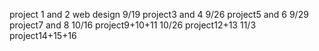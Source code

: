 project 1 and 2 web design
9/19
project3 and 4
9/26
project5 and 6
9/29
project7 and 8
10/16
project9+10+11
10/26
project12+13
11/3
project14+15+16

